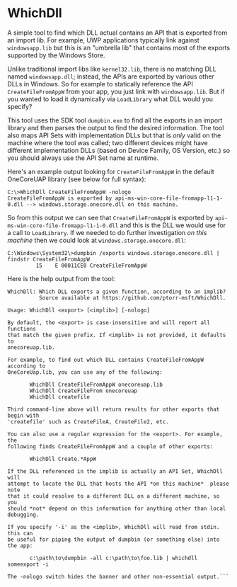# WhichDll
A simple tool to find which DLL actual contains an API that is exported
from an import lib. For example, UWP applications typically link against
`windowsapp.lib` but this is an "umbrella lib" that contains most of the
exports supported by the Windows Store. 

Unlike traditional import libs like `kernel32.lib`, there is no matching
DLL named `windowsapp.dll`; instead, the APIs are exported by various
other DLLs in Windows. So for example to statically reference the API
`CreateFileFromAppW` from your app, you just link with `windowsapp.lib`. But
if you wanted to load it dynamically via `LoadLibrary` what DLL would you
specify? 

This tool uses the SDK tool `dumpbin.exe` to find all the exports in an
import library and then parses the output to find the desired information.
The tool also maps API Sets with implementation DLLs but that is *only* 
valid on the machine where the tool was called; two different devices
might have different implementation DLLs (based on Device Family, OS 
Version, etc.) so you should always use the API Set name at runtime.

Here's an example output looking for `CreateFileFromAppW` in the default
OneCoreUAP library (see below for full syntax):

```
C:\>WhichDll CreateFileFromAppW -nologo
CreateFileFromAppW is exported by api-ms-win-core-file-fromapp-l1-1-0.dll --> windows.storage.onecore.dll on this machine.
```

So from this output we can see that `CreateFileFromAppW` is exported by 
`api-ms-win-core-file-fromapp-l1-1-0.dll` and this is the DLL we would
use for a call to `LoadLibrary`. If we needed to do further investigation
*on this machine* then we could look at `windows.storage.onecore.dll`:

```
C:\Windows\System32\>dumpbin /exports windows.storage.onecore.dll | findstr CreateFileFromAppW
         15    E 00011CE0 CreateFileFromAppW
```

Here is the help output from the tool:

```
WhichDll: Which DLL exports a given function, according to an implib?
          Source available at https://github.com/ptorr-msft/WhichDll.

Usage: WhichDll <export> [<implib>] [-nologo]

By default, the <export> is case-insensitive and will report all functions
that match the given prefix. If <implib> is not provided, it defaults to
onecoreuap.lib.

For example, to find out which DLL contains CreateFileFromAppW according to
OneCoreUap.lib, you can use any of the following:

       WhichDll CreateFileFromAppW onecoreuap.lib
       WhichDll CreateFileFrom onecoreuap
       WhichDll createfile

Third command-line above will return results for other exports that begin with
'createfile' such as CreateFileA, CreateFile2, etc.

You can also use a regular expression for the <export>. For example, the
following finds CreateFileFromAppW and a couple of other exports:

       WhichDll Create.*AppW

If the DLL referenced in the implib is actually an API Set, WhichDll will
attempt to locate the DLL that hosts the API *on this machine*  please note
that it could resolve to a different DLL on a different machine, so you
should *not* depend on this information for anything other than local
debugging.

If you specify '-i' as the <implib>, WhichDll will read from stdin. this can
be useful for piping the output of dumpbin (or something else) into the app:

       c:\path\to\dumpbin -all c:\path\to\foo.lib | whichdll someexport -i

The -nologo switch hides the banner and other non-essential output.```
